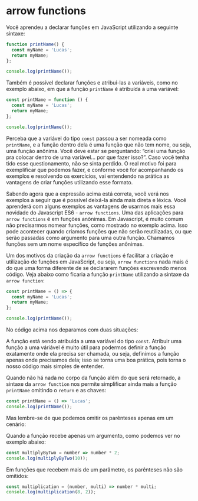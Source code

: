 # arrow functions

Você aprendeu a declarar funções em JavaScript utilizando a seguinte sintaxe:

~~~javascript
function printName() {
  const myName = 'Lucas';
  return myName;
};

console.log(printName());
~~~
Também é possível declarar funções e atribuí-las a variáveis, como no exemplo abaixo, em que a função `printName` é atribuída a uma variável:

~~~javascript
const printName = function () {
  const myName = 'Lucas';
  return myName;
};

console.log(printName());
~~~
Perceba que a variável do tipo `const` passou a ser nomeada como `printName`, e a função dentro dela é uma função que não tem nome, ou seja, uma função anônima. Você deve estar se perguntando: “criei uma função pra colocar dentro de uma variável… por que fazer isso?”. Caso você tenha tido esse questionamento, não se sinta perdido. O real motivo foi para exemplificar que podemos fazer, e conforme você for acompanhando os exemplos e resolvendo os exercícios, vai entendendo na prática as vantagens de criar funções utilizando esse formato.

Sabendo agora que a expressão acima está correta, você verá nos exemplos a seguir que é possível deixá-la ainda mais direta e léxica. Você aprenderá com alguns exemplos as vantagens de usarmos mais essa novidade do Javascript ES6 - `arrow functions`. Uma das aplicações para `arrow functions` é em funções anônimas. Em Javascript, é muito comum não precisarmos nomear funções, como mostrado no exemplo acima. Isso pode acontecer quando criamos funções que não serão reutilizadas, ou que serão passadas como argumento para uma outra função. Chamamos funções sem um nome específico de funções anônimas.

Um dos motivos da criação da `arrow functions` é facilitar a criação e utilização de funções em JavaScript, ou seja, `arrow functions` nada mais é do que uma forma diferente de se declararem funções escrevendo menos código. Veja abaixo como ficaria a função `printName` utilizando a sintaxe da `arrow function`:

~~~javascript
const printName = () => {
  const myName = 'Lucas';
  return myName;
};

console.log(printName());
~~~
No código acima nos deparamos com duas situações:

A função está sendo atribuída a uma variável do tipo `const`. Atribuir uma função a uma váriável é muito útil para podermos definir a função exatamente onde ela precisa ser chamada, ou seja, definimos a função apenas onde precisamos dela; isso se torna uma boa prática, pois torna o nosso código mais simples de entender.

Quando não há nada no corpo da função além do que será retornado, a sintaxe da `arrow function` nos permite simplificar ainda mais a função `printName` omitindo o `return` e as chaves:

~~~javascript
const printName = () => 'Lucas';
console.log(printName());
~~~
Mas lembre-se de que podemos omitir os parênteses apenas em um cenário:

Quando a função recebe apenas um argumento, como podemos ver no exemplo abaixo:
~~~javascript
const multiplyByTwo = number => number * 2;
console.log(multiplyByTwo(10));
~~~
Em funções que recebem mais de um parâmetro, os parênteses não são omitidos:

~~~javascript
const multiplication = (number, multi) => number * multi;
console.log(multiplication(8, 2));
~~~
